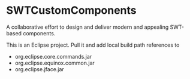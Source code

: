 # SWTCustomComponents
A collaborative effort to design and deliver modern and appealing SWT-based components.

This is an Eclipse project. Pull it and add local build path references to 

- org.eclipse.core.commands.jar
- org.eclipse.equinox.common.jar
- org.eclipse.jface.jar


